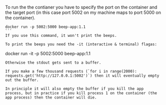 To run the the contianer you have to specify the port on the container and the target port (in this case port 5002 on my machine maps to port 5000 on the container).
````
docker run -p 5002:5000 beep-app:1.1
```
If you use this command, it won't print the beeps.

To print the beeps you need the -it (interactive & terminal) flagas:
````
docker run -it -p 5002:5000 beep-app:1.1
```
Otherwise the stdout gets sent to a buffer. 

If you make a few thousand requests (`for i in range(2000): requests.get('http://127.0.0.1:5002')`) then it will eventually empty out the buffer.

In principle it will also empty the buffer if you kill the app process, but in practice if you kill process 1 on the container (the app process) then the container will die.

